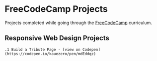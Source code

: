 # FreeCodeCamp Projects
Projects completed while going through the [FreeCodeCamp](https://www.freecodecamp.org/) curriculum.

## Responsive Web Design Projects
    .1 Build a Tribute Page - [view on Codepen](https://codepen.io/kauezero/pen/mdEddqz)
